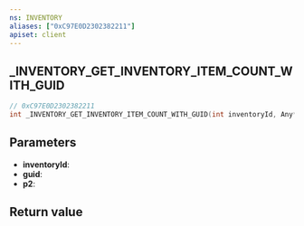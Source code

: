 ```yaml
---
ns: INVENTORY
aliases: ["0xC97E0D2302382211"]
apiset: client
---
```

## _INVENTORY_GET_INVENTORY_ITEM_COUNT_WITH_GUID

```c
// 0xC97E0D2302382211
int _INVENTORY_GET_INVENTORY_ITEM_COUNT_WITH_GUID(int inventoryId, Any* guid, BOOL p2);
```


## Parameters
* **inventoryId**:
* **guid**:
* **p2**:

## Return value